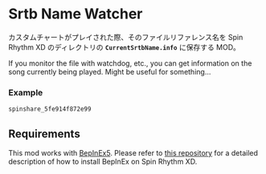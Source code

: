 # Srtb Name Watcher

カスタムチャートがプレイされた際、そのファイルリファレンス名を Spin Rhythm XD のディレクトリの **`CurrentSrtbName.info`** に保存する MOD。

If you monitor the file with watchdog, etc., you can get information on the song currently being played. Might be useful for something...

### Example

```
spinshare_5fe914f872e99
```

## Requirements

This mod works with [BepInEx5](https://github.com/BepInEx/BepInEx/releases/tag/v5.4.21).
Please refer to [this repository](https://github.com/SRXDModdingGroup/SpinSearch) for a detailed description of how to install BepInEx on Spin Rhythm XD.
